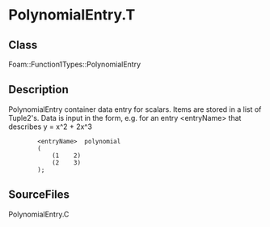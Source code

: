 # PolynomialEntry.T 
## Class
Foam::Function1Types::PolynomialEntry

## Description
PolynomialEntry container data entry for scalars. Items are stored in a
list of Tuple2's. Data is input in the form,
e.g. for an entry \<entryName\> that describes y = x^2 + 2x^3

```
        <entryName>  polynomial
        (
            (1    2)
            (2    3)
        );
```

## SourceFiles
PolynomialEntry.C


